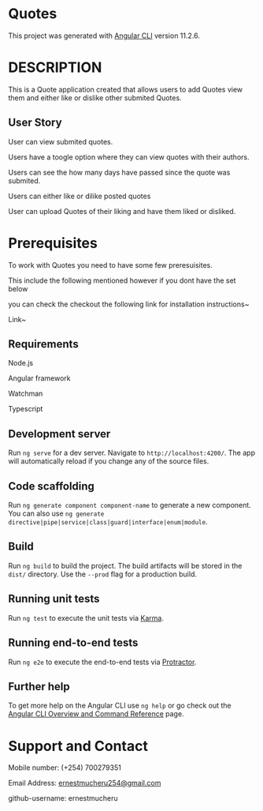 # Quotes

This project was generated with [Angular CLI](https://github.com/angular/angular-cli) version 11.2.6.

# DESCRIPTION

This is a Quote application created that allows users to add Quotes view them and either like or dislike other submited Quotes.

## User Story
 User can view submited quotes.

 Users have a toogle option where they can view quotes with their authors.

 Users can see the how many days have passed since the quote was submited.

 Users can either like or dilike posted quotes

 User can upload Quotes of their liking and have them liked or disliked.

# Prerequisites

 To work with Quotes you need to have some few preresuisites.

 This include the following mentioned however if you dont have the set below 

 you can check the checkout the following link for installation instructions~

 Link~

## Requirements

 Node.js

 Angular framework

 Watchman

 Typescript

## Development server

Run `ng serve` for a dev server. Navigate to `http://localhost:4200/`. The app will automatically reload if you change any of the source files.

## Code scaffolding

Run `ng generate component component-name` to generate a new component. You can also use `ng generate directive|pipe|service|class|guard|interface|enum|module`.

## Build

Run `ng build` to build the project. The build artifacts will be stored in the `dist/` directory. Use the `--prod` flag for a production build.

## Running unit tests

Run `ng test` to execute the unit tests via [Karma](https://karma-runner.github.io).

## Running end-to-end tests

Run `ng e2e` to execute the end-to-end tests via [Protractor](http://www.protractortest.org/).

## Further help

To get more help on the Angular CLI use `ng help` or go check out the [Angular CLI Overview and Command Reference](https://angular.io/cli) page.

# Support and Contact

 Mobile number: (+254) 700279351

 Email Address: ernestmucheru254@gmail.com

 github-username: ernestmucheru
